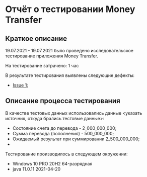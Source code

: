 # Отчёт о тестировании Money Transfer

## Краткое описание

19.07.2021 - 19.07.2021 было проведено исследовательское тестирование приложения Money Transfer.

На тестирование затрачено: 1 час

В результате тестирования выявлены следующие дефекты:
* [Issue 1](https://github.com/VereskQA/javahw1.2.1/issues/1#issue-947341379 "Баг-репорт");

## Описание процесса тестирования

В качестве тестовых данных использовались данные <указать источник, откуда брались тестовые данные>:
* Состояние счета до перевода - 2_000_000_000;
* Сумма перевода (пополнения) - 500_000_000;
* Ожидаемый результат при суммировании 2_500_000_000;
* 

Тестирование производилось в следующем окружении:
* Windows 10 PRO 20H2 64-разрядная
* java 11.0.11 2021-04-20